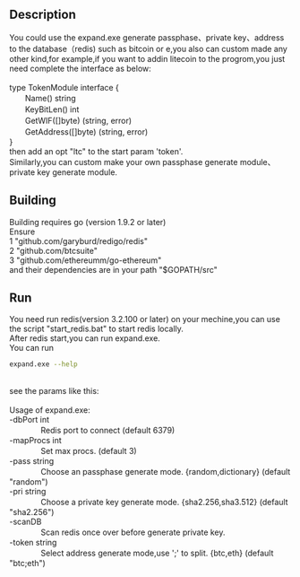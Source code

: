﻿## Description
You could use the expand.exe generate passphase、private key、address to the database（redis) such as bitcoin or e,you also can custom made
any other kind,for example,if you want to addin litecoin to the progrom,you just need complete the interface as below:<br> 
<br> 
type TokenModule interface {<br> 
　　Name() string<br> 
　　KeyBitLen() int<br> 
　　GetWIF([]byte) (string, error)<br> 
　　GetAddress([]byte) (string, error)<br> 
}
<br>
then add an opt "ltc" to the start param 'token'.<br> 
Similarly,you can custom make your own passphase generate module、private key generate module.<br> 

## Building
Building requires go (version 1.9.2 or later)<br> 
Ensure<br> 
1 "github.com/garyburd/redigo/redis"<br> 
2 "github.com/btcsuite"<br> 
3 "github.com/ethereumm/go-ethereum"<br> 
and their dependencies are in your path "$GOPATH/src"<br> 

## Run
You need run redis(version 3.2.100 or later) on your mechine,you can use the script "start_redis.bat" to start redis locally.<br> 
After redis start,you can run expand.exe.<br> 
You can run <br> 
```bash
expand.exe --help
```
<br> 
see the params like this:<br> 
<br> 
Usage of expand.exe:<br> 
  -dbPort int<br> 
　　　　Redis port to connect (default 6379)<br> 
  -mapProcs int<br> 
　　　　Set max procs. (default 3)<br> 
  -pass string<br> 
　　　　Choose an passphase generate mode.      {random,dictionary} (default "random")<br> 
  -pri string<br> 
　　　　Choose a private key generate mode.     {sha2.256,sha3.512} (default "sha2.256")<br> 
  -scanDB<br> 
　　　　Scan redis once over before generate private key.<br> 
  -token string<br> 
　　　　Select address generate mode,use ';' to split.  {btc,eth} (default "btc;eth")<br> 
